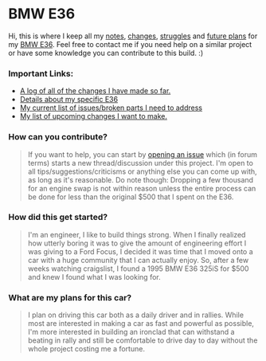 # BMW E36
Hi, this is where I keep all my [notes](), [changes](https://github.com/CodyKochmann/bmw-e36/blob/master/changelog.md), [struggles](https://github.com/CodyKochmann/bmw-e36/blob/master/issues.md) and [future plans](https://github.com/CodyKochmann/bmw-e36/blob/master/todo.md) for my [BMW E36](). Feel free to contact me if you need help on  a similar project or have some knowledge you can contribute to this build. :)

### Important Links:

- [A log of all of the changes I have made so far.](https://github.com/CodyKochmann/bmw-e36/blob/master/changelog.md)
- [Details about my specific E36](https://github.com/CodyKochmann/bmw-e36/blob/master/specs.md)
- [My current list of issues/broken parts I need to address](https://github.com/CodyKochmann/bmw-e36/blob/master/issues.md)
- [My list of upcoming changes I want to make.](https://github.com/CodyKochmann/bmw-e36/blob/master/todo.md)

### How can you contribute?

> If you want to help, you can start by [opening an issue]() which (in forum terms) starts a new thread/discussion under this project. I'm open to all tips/suggestions/criticisms or anything else you can come up with, as long as it's reasonable. Do note though: Dropping a few thousand for an engine swap is not within reason unless the entire process can be done for less than the original $500 that I spent on the E36.

### How did this get started? 

> I'm an engineer, I like to build things strong. When I finally realized how utterly boring it was to give the amount of engineering effort I was giving to a Ford Focus, I decided it was time that I moved onto a car with a huge community that I can actually enjoy. So, after a few weeks watching craigslist, I found a 1995 BMW E36 325iS for $500 and knew I found what I was looking for.

### What are my plans for this car?

> I plan on driving this car both as a daily driver and in rallies. While most are interested in making a car as fast and powerful as possible, I'm more interested in building an ironclad that can withstand a beating in rally and still be comfortable to drive day to day without the whole project costing me a fortune.
